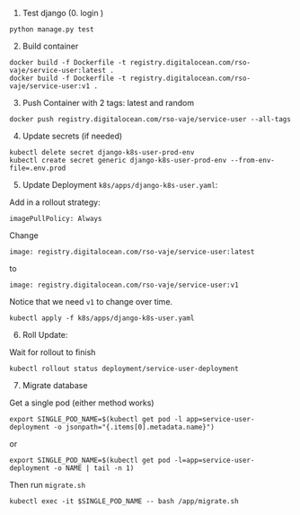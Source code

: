 1. Test django (0. login )

```
python manage.py test
```

2. Build container

```
docker build -f Dockerfile -t registry.digitalocean.com/rso-vaje/service-user:latest .
docker build -f Dockerfile -t registry.digitalocean.com/rso-vaje/service-user:v1 .
```

3. Push Container with 2 tags: latest and random

```
docker push registry.digitalocean.com/rso-vaje/service-user --all-tags
```

4. Update secrets (if needed)

```
kubectl delete secret django-k8s-user-prod-env
kubectl create secret generic django-k8s-user-prod-env --from-env-file=.env.prod
```

5. Update Deployment `k8s/apps/django-k8s-user.yaml`:

Add in a rollout strategy:


`imagePullPolicy: Always`

Change 
```
image: registry.digitalocean.com/rso-vaje/service-user:latest
```
to

```
image: registry.digitalocean.com/rso-vaje/service-user:v1 
```
Notice that we need `v1` to change over time.


```
kubectl apply -f k8s/apps/django-k8s-user.yaml
```

6. Roll Update:

Wait for rollout to finish
```
kubectl rollout status deployment/service-user-deployment
```
7. Migrate database

Get a single pod (either method works)

```
export SINGLE_POD_NAME=$(kubectl get pod -l app=service-user-deployment -o jsonpath="{.items[0].metadata.name}")
```
or 
```
export SINGLE_POD_NAME=$(kubectl get pod -l=app=service-user-deployment -o NAME | tail -n 1)
```

Then run `migrate.sh` 

```
kubectl exec -it $SINGLE_POD_NAME -- bash /app/migrate.sh